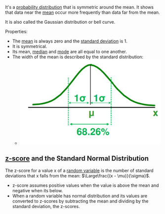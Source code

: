 It's a [probability distribution](Probability%20distribution.md) that is symmetric around the mean.
It shows that data near the [mean](../Statistics/Mean.md) occur more frequently than data far from the mean.

It is also called the Gaussian distribution or bell curve.

Properties:
- The [mean](../Statistics/Mean.md) is always zero and the [standard deviation](../Statistics/Standard%20Deviation.md) is 1.
- It is symmetrical.
- Its mean, [median](../Statistics/Median.md) and [mode](../Statistics/Mode.md) are all equal to one another.
- The width of the mean is described by the standard distribution:
	- ![](../z_images/Pasted%20image%2020230316144221.png)


## [z-score](../Statistics/Z-score.md) and the Standard Normal Distribution

The z-score for a value x of a [random variable](Random%20variable.md) is the number of standard deviations that x falls from the mean: $\Large\frac{(x - \mu)}{\sigma}$.

- z-score assumes positive values when the value is above the mean and negative when its below.
- When a random variable has normal distribution and its values are converted to z-scores by subtracting the mean and dividing by the standard deviation, the z-scores.

